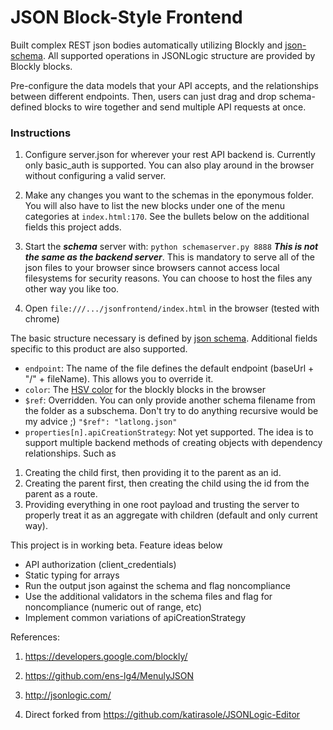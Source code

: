 JSON Block-Style Frontend
==============
Built complex REST json bodies automatically utilizing Blockly and [json-schema](https://json-schema.org/draft/2020-12/json-schema-core.html). All supported operations in JSONLogic structure are provided by Blockly blocks. 

Pre-configure the data models that your API accepts, and the relationships between different endpoints.
Then, users can just drag and drop schema-defined blocks to wire together and send multiple API requests at once.


### Instructions


1. Configure server.json for wherever your rest API backend is. Currently only basic_auth is supported. You can also play around in the browser without configuring a valid server.

2. Make any changes you want to the schemas in the eponymous folder. You will also have to list the new blocks under one of the menu categories at `index.html:170`. See the bullets below on the additional fields this project adds.

3. Start the ***schema*** server with: `python schemaserver.py 8888` ***This is not the same as the backend server***. This is mandatory to serve all of the json files to your browser since browsers cannot access local filesystems for security reasons. You can choose to host the files any other way you like too.

4. Open `file:///.../jsonfrontend/index.html` in the browser (tested with chrome)


The basic structure necessary is defined by [json schema](https://json-schema.org/draft/2020-12/json-schema-core.html). Additional fields specific to this product are also supported.

- `endpoint`: The name of the file defines the default endpoint (baseUrl + "/" + fileName). This allows you to override it.
- `color`: The [HSV color](https://developers.google.com/blockly/guides/create-custom-blocks/block-colour#:~:text=%20Block%20colour%20%201%20Defining%20the%20block,space%20is%20highly%20recommended%2C%20but%20Blockly...%20More%20) for the blockly blocks in the browser
- `$ref`: Overridden. You can only provide another schema filename from the folder as a subschema. Don't try to do anything recursive would be my advice ;) `"$ref": "latlong.json"` 
- `properties[n].apiCreationStrategy`: Not yet supported. The idea is to support multiple backend methods of creating objects with dependency relationships. Such as

1. Creating the child first, then providing it to the parent as an id.
2. Creating the parent first, then creating the child using the id from the parent as a route.
3. Providing everything in one root payload and trusting the server to properly treat it as an aggregate with children (default and only current way).


This project is in working beta. Feature ideas below


- API authorization (client_credentials)
- Static typing for arrays
- Run the output json against the schema and flag noncompliance
- Use the additional validators in the schema files and flag for noncompliance (numeric out of range, etc)
- Implement common variations of apiCreationStrategy


References:

1. https://developers.google.com/blockly/

2. https://github.com/ens-lg4/MenulyJSON

3. http://jsonlogic.com/

4. Direct forked from https://github.com/katirasole/JSONLogic-Editor

